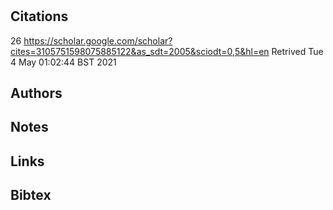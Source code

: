 # 
## Citations
26
https://scholar.google.com/scholar?cites=3105751598075885122&as_sdt=2005&sciodt=0,5&hl=en
Retrived Tue  4 May 01:02:44 BST 2021

## Authors 

## Notes

## Links 

## Bibtex 


